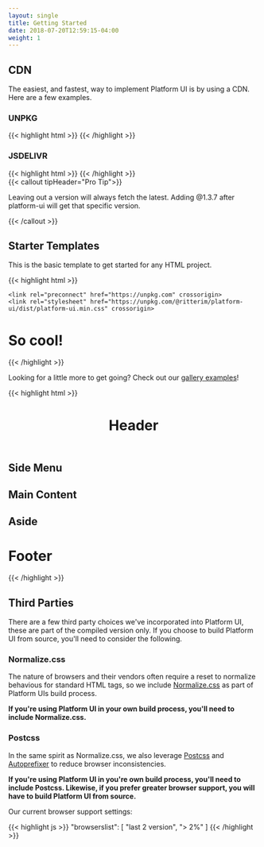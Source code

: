 ```yaml
---
layout: single
title: Getting Started
date: 2018-07-20T12:59:15-04:00
weight: 1
---
```



## CDN

The easiest, and fastest, way to implement Platform UI is by using a CDN. Here are a few examples.

### UNPKG

<div class="mb-4">
{{< highlight html >}}
<!-- In the <head> of your site. -->
<link rel="preconnect" href="https://unpkg.com" crossorigin>
<link rel="stylesheet" href="https://unpkg.com/@ritterim/platform-ui/dist/platform-ui.min.css" crossorigin>
<!-- Directly before the closing </body> tag of your site. -->
<script src="https://unpkg.com/@ritterim/platform-ui/dist/js/platform-ui.min.js" crossorigin defer></script>
{{< /highlight >}}
</div>

### JSDELIVR

<div class="mb-4">
{{< highlight html >}}
<!-- In the <head> of your site. -->
<link rel="dns-prefetch" href="https://cdn.jsdelivr.net" crossorigin>
<link rel="stylesheet" href="https://cdn.jsdelivr.net/npm/@ritterim/platform-ui/dist/platform-ui.min.css" crossorigin>
<!-- Directly before the closing </body> tag of your site. -->
<script src="cdn.jsdelivr.net/npm/@ritterim/platform-ui/dist/js/platform-ui.min.js" crossorigin defer></script>
{{< /highlight >}}
</div>

<div class="mb-6">
{{< callout tipHeader="Pro Tip">}}
<p>Leaving out a version will always fetch the latest. Adding @1.3.7 after platform-ui will get that specific version. </p>
{{< /callout >}}
</div>

## Starter Templates

This is the basic template to get started for any HTML project.

<div class="mb-4">
{{< highlight html >}}
<!doctype html>
<html lang="en">
  <head>
    <title>We're using Platform UI!</title>
    <meta charset="utf-8">
    <meta name="viewport" content="width=device-width, initial-scale=1, shrink-to-fit=no">

    <link rel="preconnect" href="https://unpkg.com" crossorigin>
    <link rel="stylesheet" href="https://unpkg.com/@ritterim/platform-ui/dist/platform-ui.min.css" crossorigin>

  </head>
  <body>
    <h1>So cool!</h1>
    <!-- Website things... -->
    <script src="https://unpkg.com/@ritterim/platform-ui/dist/js/platform-ui.min.js" crossorigin defer></script>
  </body>
</html>
{{< /highlight >}}
</div>
 
Looking for a little more to get going? Check out our [gallery examples](/gallery/)!


<div class="mb-4">
{{< highlight html >}}
<!doctype html>
<html lang="en">

<head>
  <title>Holy Grail layout | Platform UI!</title>
  <meta charset="utf-8">
  <meta name="viewport" content="width=device-width, initial-scale=1, shrink-to-fit=no">

  <!-- load fonts -->		
  <link rel="stylesheet" href="https://unpkg.com/@ritterim/platform-ui/dist/platform-ui.min.css">
</head>

<body class="flex flex--column">
  <header class="py-6 px-3">
    <h1>Header</h1>
  </header>
  <main class="block-container flex--grow">
    <aside class="block lg-tablet-up-2">
      <h1>Side Menu</h1>
    </aside>
    <section class="block lg-tablet-up-8">
      <h1 class="text-base">Main Content</h1>
    </section>
    <aside class="block lg-tablet-up-2">
      <h1>Aside</h1>
    </aside>
  </main>
  <footer class="py-6 px-3">
    <h1>Footer</h1>
  </footer>
</body>
<script src="https://unpkg.com/@ritterim/platform-ui/dist/js/platform-ui.min.js"></script>

</html>
{{< /highlight >}}
</div>
 
## Third Parties

There are a few third party choices we've incorporated into Platform UI, these are part of the compiled version only. If you choose to build Platform UI from source, you'll need to consider the following.

### Normalize.css

The nature of browsers and their vendors often require a reset to normalize behavious for standard HTML tags, so we include <a href="https://necolas.github.io/normalize.css/" rel="external" target="_blank">Normalize.css</a> as part of Platform UIs build process.

**If you're using Platform UI in your own build process, you'll need to include Normalize.css.**

### Postcss

In the same spirit as Normalize.css, we also leverage <a href="https://github.com/postcss/postcss" rel="external">Postcss</a> and <a href="https://github.com/postcss/autoprefixer" rel="external" target="_blank">Autoprefixer</a> to reduce browser inconsistencies. 

**If you're using Platform UI in you're own build process, you'll need to include Postcss. Likewise, if you prefer greater browser support, you will have to build Platform UI from source.**

Our current browser support settings:

<div class="mt-3 mb-4">
{{< highlight js >}}
"browserslist": [
	"last 2 version",
	"> 2%"
]
{{< /highlight >}}
</div>

